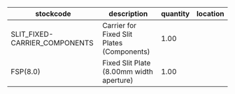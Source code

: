 |stockcode|description|quantity|location|
|---------|-----------|--------|--------|
|SLIT_FIXED-CARRIER_COMPONENTS|Carrier for Fixed Slit Plates (Components)|1.00||
|FSP(8.0)|Fixed Slit Plate (8.00mm width aperture)|1.00||

